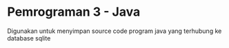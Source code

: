 # Pemrograman 3 - Java
Digunakan untuk menyimpan source code program java yang terhubung ke database sqlite
